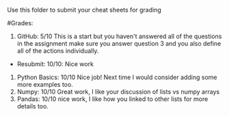 Use this folder to submit your cheat sheets for grading

#Grades:
1. GitHub: 5/10 This is a start but you haven't answered all of the questions in the assignment make sure you answer question 3 and you also define all of the actions individually.
  - Resubmit: 10/10: Nice work
1. Python Basics: 10/10 Nice job! Next time I would consider adding some more examples too.
1. Numpy: 10/10 Great work, I like your discussion of lists vs numpy arrays
2. Pandas: 10/10 nice work, I like how you linked to other lists for more details too. 
